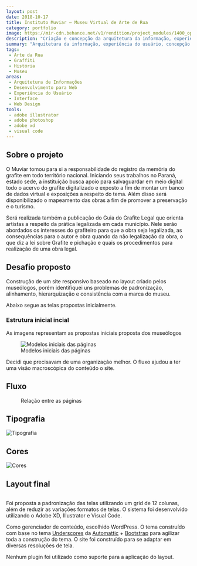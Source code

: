 ```yaml
---
layout: post
date: 2018-10-17
title: Instituto Muviar – Museu Virtual de Arte de Rua
category: portfolio
image: https://mir-cdn.behance.net/v1/rendition/project_modules/1400_opt_1/f43e4871406589.5e4c41f787b67.jpg
description: "Criação e concepção da arquitetura da informação, experiência do usuário, de interface e codificação em WordPress para o site Instituto Muviar"
summary: "Arquitetura da informação, experiência do usuário, concepção de interface e integração com Wordpress"
tags:
 - Arte da Rua
 - Graffiti
 - História
 - Museu
areas:
 - Arquitetura de Informações
 - Desenvolvimento para Web
 - Experiência do Usuário
 - Interface
 - Web Design
tools:
 - adobe illustrator
 - adobe photoshop
 - adobe xd
 - visual code
---
```

## Sobre o projeto

O Muviar tomou para si a responsabilidade do registro da memória do grafite em todo território nacional. Iniciando seus trabalhos no Paraná, estado sede, a instituição busca apoio para salvaguardar em meio digital todo o acervo do grafite digitalizado e exposto a fim de montar um banco de dados virtual e exposições a respeito do tema. Além disso será disponibilizado o mapeamento das obras a fim de promover a preservação e o turismo.

Será realizada também a publicação do Guia do Grafite Legal que orienta artistas a respeito da prática legalizada em cada município. Nele serão abordados os interesses do grafiteiro para que a obra seja legalizada, as consequências para o autor e obra quando da não legalização da obra, o que diz a lei sobre Grafite e pichação e quais os procedimentos para realização de uma obra legal.

## Desafio proposto

Construção de um site responsivo baseado no layout criado pelos museólogos, porém identifiquei uns problemas de padronização, alinhamento, hierarquização e consistência com a marca do museu.

Abaixo segue as telas propostas inicialmente.

### Estrutura inicial incial

As imagens representam as propostas iniciais proposta dos museólogos

<figure><img src="https://mir-s3-cdn-cf.behance.net/project_modules/fs/b360af71406589.5e4d342ab29b0.jpg" alt="Modelos iniciais das páginas"><figcaption>Modelos iniciais das páginas</figcaption></figure>

Decidi que precisavam de uma organização melhor. O fluxo ajudou a ter uma visão macroscópica do conteúdo o site.

## Fluxo

<figure><img src="https://mir-s3-cdn-cf.behance.net/project_modules/max_1200/067c2071406589.5e4d342ab2287.png" alt=""><figcaption>Relação entre as páginas</figcaption></figure>

## Tipografia

![Tipografia](https://mir-s3-cdn-cf.behance.net/project_modules/fs/a264fe71406589.5e4d342ab1b62.jpg)

## Cores

![Cores](https://mir-s3-cdn-cf.behance.net/project_modules/disp/4e776571406589.5e4d342ab155d.jpg)

## Layout final

<figure><img src="https://mir-s3-cdn-cf.behance.net/project_modules/fs/5f622d71406589.5e4d342ab0ee6.jpg" alt=""></figure>

Foi proposta a padronização das telas utilizando um grid de 12 colunas, além de reduzir as variações formatos de telas. O sistema foi desenvolvido utilizando o Adobe XD, Illustrator e Visual Code.

Como gerenciador de conteúdo, escolhido WordPress. O tema construído com base no tema [Underscores](http://underscores.me/) da [Automattic](http://automattic.com/) + [Bootstrap](https://getbootstrap.com/) para agilizar toda a construção do tema. O site foi construído para se adaptar em diversas resoluções de tela.

Nenhum plugin foi utilizado como suporte para a aplicação do layout.